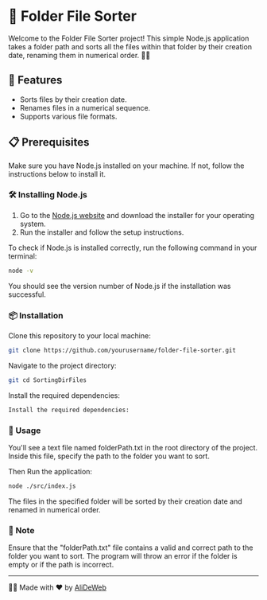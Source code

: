 # 📁 Folder File Sorter

Welcome to the Folder File Sorter project! This simple Node.js application takes a folder path and sorts all the files within that folder by their creation date, renaming them in numerical order. 📅🔢

## 🚀 Features

- Sorts files by their creation date.
- Renames files in a numerical sequence.
- Supports various file formats.

## 📋 Prerequisites

Make sure you have Node.js installed on your machine. If not, follow the instructions below to install it.

### 🛠️ Installing Node.js

1. Go to the [Node.js website](https://nodejs.org/) and download the installer for your operating system.
2. Run the installer and follow the setup instructions.

To check if Node.js is installed correctly, run the following command in your terminal:

```sh
node -v
```
You should see the version number of Node.js if the installation was successful.

### 📦 Installation

Clone this repository to your local machine:
```sh
git clone https://github.com/yourusername/folder-file-sorter.git
```
Navigate to the project directory:
```sh
git cd SortingDirFiles
```
Install the required dependencies:
```sh
Install the required dependencies:
```

### 📂 Usage

You'll see a text file named folderPath.txt in the root directory of the project. Inside this file, specify the path to the folder you want to sort.

Then Run the application:
```sh
node ./src/index.js
```
The files in the specified folder will be sorted by their creation date and renamed in numerical order.

### 📝 Note
Ensure that the "folderPath.txt" file contains a valid and correct path to the folder you want to sort.
The program will throw an error if the folder is empty or if the path is incorrect.

<hr />

👨‍💻 Made with ❤️ by [AliDeWeb](https://www.github.com/alideweb)